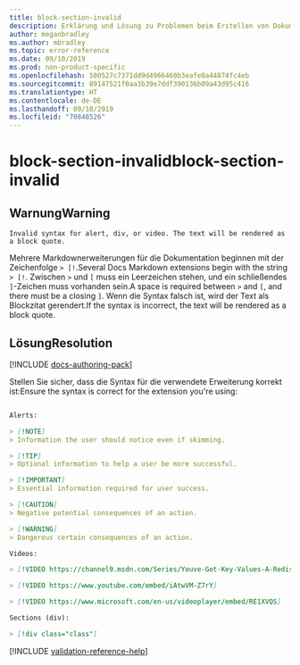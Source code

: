 ```yaml
---
title: block-section-invalid
description: Erklärung und Lösung zu Problemen beim Erstellen von Dokumentationsartikeln – block-section-invalid
author: meganbradley
ms.author: mbradley
ms.topic: error-reference
ms.date: 09/10/2019
ms.prod: non-product-specific
ms.openlocfilehash: 500527c7371dd9d4966460b3eafe0a44874fc4eb
ms.sourcegitcommit: 89147521f0aa3b39e7ddf390136b09a43d95c416
ms.translationtype: HT
ms.contentlocale: de-DE
ms.lasthandoff: 09/10/2019
ms.locfileid: "70848526"
---
```

# <a name="block-section-invalid"></a><span data-ttu-id="76aaa-103">block-section-invalid</span><span class="sxs-lookup"><span data-stu-id="76aaa-103">block-section-invalid</span></span>

## <a name="warning"></a><span data-ttu-id="76aaa-104">Warnung</span><span class="sxs-lookup"><span data-stu-id="76aaa-104">Warning</span></span>

`Invalid syntax for alert, div, or video. The text will be rendered as a block quote.`

<span data-ttu-id="76aaa-105">Mehrere Markdownerweiterungen für die Dokumentation beginnen mit der Zeichenfolge `> [!`.</span><span class="sxs-lookup"><span data-stu-id="76aaa-105">Several Docs Markdown extensions begin with the string `> [!`.</span></span> <span data-ttu-id="76aaa-106">Zwischen `>` und `[` muss ein Leerzeichen stehen, und ein schließendes `]`-Zeichen muss vorhanden sein.</span><span class="sxs-lookup"><span data-stu-id="76aaa-106">A space is required between `>` and `[`, and there must be a closing `]`.</span></span> <span data-ttu-id="76aaa-107">Wenn die Syntax falsch ist, wird der Text als Blockzitat gerendert.</span><span class="sxs-lookup"><span data-stu-id="76aaa-107">If the syntax is incorrect, the text will be rendered as a block quote.</span></span>

## <a name="resolution"></a><span data-ttu-id="76aaa-108">Lösung</span><span class="sxs-lookup"><span data-stu-id="76aaa-108">Resolution</span></span>

[!INCLUDE [docs-authoring-pack](includes/docs-authoring-pack.md)]

<span data-ttu-id="76aaa-109">Stellen Sie sicher, dass die Syntax für die verwendete Erweiterung korrekt ist:</span><span class="sxs-lookup"><span data-stu-id="76aaa-109">Ensure the syntax is correct for the extension you're using:</span></span>

```markdown

Alerts:

> [!NOTE]
> Information the user should notice even if skimming.

> [!TIP]
> Optional information to help a user be more successful.

> [!IMPORTANT]
> Essential information required for user success.

> [!CAUTION]
> Negative potential consequences of an action.

> [!WARNING]
> Dangerous certain consequences of an action.

Videos:

> [!VIDEO https://channel9.msdn.com/Series/Youve-Got-Key-Values-A-Redis-Jump-Start/03/player]

> [!VIDEO https://www.youtube.com/embed/iAtwVM-Z7rY]

> [!VIDEO https://www.microsoft.com/en-us/videoplayer/embed/RE1XVQS]

Sections (div):

> [!div class="class"]

```


<!--make sure to add this file to your includes folder and verify the path-->
[!INCLUDE [validation-reference-help](includes/validation-reference-help.md)]
